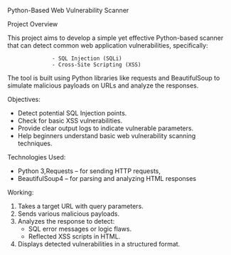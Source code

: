 
Python-Based Web Vulnerability Scanner

Project Overview

This project aims to develop a simple yet effective Python-based scanner that can detect common web application vulnerabilities, specifically:

                  - SQL Injection (SQLi)
                  - Cross-Site Scripting (XSS)

The tool is built using Python libraries like requests and BeautifulSoup to simulate malicious payloads on URLs and analyze the responses.

Objectives:

- Detect potential SQL Injection points.
- Check for basic XSS vulnerabilities.
- Provide clear output logs to indicate vulnerable parameters.
- Help beginners understand basic web vulnerability scanning techniques.

 Technologies Used:

- Python 3,Requests – for sending HTTP requests,
- BeautifulSoup4 – for parsing and analyzing HTML responses

Working:

1. Takes a target URL with query parameters.
2. Sends various malicious payloads.
3. Analyzes the response to detect:
   - SQL error messages or logic flaws.
   - Reflected XSS scripts in HTML.
4. Displays detected vulnerabilities in a structured format.





